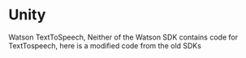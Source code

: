 # Unity
Watson TextToSpeech,
Neither of the Watson SDK contains code for TextTospeech, here is a modified code from the old SDKs
